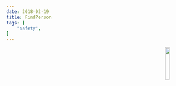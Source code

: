 ```yaml
---
date: 2018-02-19
title: FindPerson
tags: [
    "safety",
]
---
```

<img align="right" src="https://i.imgur.com/p8jenZt.png" style="width: 15%;">
